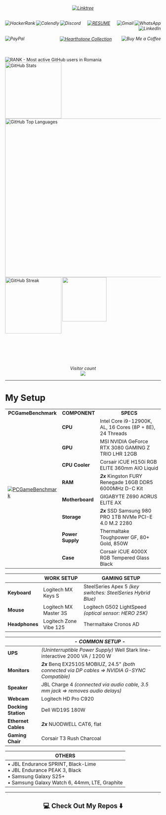 <!-- Username = RomulusMirauta -->

<!-- https://shields.io/badges -->


<!-- First line -->


<h6  align="center">


<a href="https://linktr.ee/romulus_mirauta">
	<img align="center"
		src="https://img.shields.io/badge/linktree-1de9b6?style=for-the-badge&logo=linktree&logoColor=white" 
		alt="Linktree" />
</a>


</h6>


<h6  align="center">


<a href="https://www.hackerrank.com/profile/RomulusMirauta">
	<img align="left"
		src="https://img.shields.io/badge/-Hackerrank-2EC866?style=for-the-badge&logo=HackerRank&logoColor=white" 
		alt="HackerRank" />
</a>


<a href="https://calendly.com/romulus-mirauta/1-hour-meeting">
	<img align="left"
		src="https://img.shields.io/badge/Calendly-%23006BFF.svg?style=for-the-badge&logo=Calendly&logoColor=white"
		alt="Calendly" />
</a>


<a href="https://discord.com/users/171948220111388672">
	<img align="left"
		src="https://img.shields.io/badge/Discord-%235865F2.svg?style=for-the-badge&logo=discord&logoColor=white" 
		alt="Discord" />
</a>


<a href="https://docs.google.com/document/d/1b2vt_GqHarnpi5ee7XQQPeUnvB5h7ksj43ciZZqfpwE/">
	<img align="center"
		src="https://img.shields.io/badge/_RESUME_-CV1?style=for-the-badge&color=silver"
		alt="RESUME" />
</a>


<a href="https://wa.me/40757855838">
	<img align="right"
		src="https://img.shields.io/badge/WhatsApp-25D366?style=for-the-badge&logo=whatsapp&logoColor=white" 
		alt="WhatsApp" />
</a>


<a href="mailto:romulus.mirauta1@gmail.com">
	<img align="right"
		src="https://img.shields.io/badge/Gmail-D14836?style=for-the-badge&logo=gmail&logoColor=white" 
		alt="Gmail" />
</a>


<a href="https://www.linkedin.com/in/romulus-mirauta/">
	<img align="right"
		src="https://img.shields.io/badge/linkedin-%230077B5.svg?style=for-the-badge&logo=linkedin&logoColor=white" 
		alt="LinkedIn" />
</a>


</h6>


<h6  align="center">


<a href="https://www.paypal.com/paypalme/RomulusMirauta">
	<img align="left"
		src="https://img.shields.io/badge/PayPal-00457C?style=for-the-badge&logo=paypal&logoColor=white" 
		alt="PayPal" />
</a>
&nbsp;&nbsp;&nbsp;&nbsp;&nbsp;&nbsp;&nbsp;&nbsp;&nbsp;&nbsp;&nbsp;&nbsp;&nbsp;&nbsp;&nbsp;&nbsp;&nbsp;&nbsp;&nbsp;&nbsp;

<a href="https://hsreplay.net/collection/2/54480468/">
	<img align="center"
		src="https://img.shields.io/badge/Hearthstone%20Collection-%23FA830D.svg?style=for-the-badge&logo=hearthstone-collection&logoColor=white" 
		alt="Hearthstone Collection" />
</a>


<a href="https://buymeacoffee.com/romulusmirauta">
	<img align="right"
		src="https://img.shields.io/badge/Buy%20Me%20a%20Coffee-ffdd00?style=for-the-badge&logo=buy-me-a-coffee&logoColor=black" 
		alt="Buy Me a Coffee" />
</a>


</h6>


<br>


<!-- Additional -->


<!-- Commits -->
<a href="https://user-badge.committers.top/romania/RomulusMirauta">
	<img align="left"
		src="https://user-badge.committers.top/romania/RomulusMirauta.svg" 
		alt="RANK - Most active GitHub users in Romania" />
</a>


<!--

<!-- Contributions
<a href="https://user-badge.committers.top/romania_public/RomulusMirauta">
	<img align="left"
		src="https://user-badge.committers.top/romania_public/RomulusMirauta.svg" 
		alt="RANK - Most active GitHub users in Romania" />
</a>


<!-- All
<a href="https://user-badge.committers.top/romania_private/RomulusMirauta">
	<img align="right"
		src="https://user-badge.committers.top/romania_private/RomulusMirauta.svg" 
		alt="RANK - Most active GitHub users in Romania" />
</a>

-->


<br>


<!-- GitHub Stats -->


<a href="#">
	<img align="left" height=182
		src="https://github-readme-stats.vercel.app/api?username=RomulusMirauta&theme=dark&show_icons=true&hide_border=false&count_private=true&cache_seconds=43200&custom_title=My&nbsp;GitHub&nbsp;Stats&card_width=460"
		alt="GitHub Stats" />
</a>


<a href="https://gh-stats-gen.vercel.app/">
	<img align="right" height=513
		src="https://github-readme-stats.vercel.app/api/top-langs/?username=RomulusMirauta&theme=dark&show_icons=true&hide_border=false&layout=pie&cache_seconds=43200&&langs_count=20&card_width=290"
		alt="GitHub Top Languages" />
</a>



<a href="#">
	<img align="left" height=182
		src="https://github-readme-streak-stats.herokuapp.com/?user=RomulusMirauta&theme=dark&hide_border=false&cache_seconds=43200&card_width=460"
		alt="GitHub Streak" />
</a>


<a href="#">
	<img align="left" height=143
		src="https://github-profile-trophy.vercel.app/?username=RomulusMirauta&theme=darkhub&no-frame=false&title=Repositories,Followers,Commits&column=-1" />
</a>


<br><br><br><br><br><br><br><br><br><br><br><br><br><br><br><br><br><br><br><br><br><br><br><br><br>


<!-- Additional 2 -->


<p align="center">
	<i>Visitor count</i><br>
	<img src="https://profile-counter.glitch.me/RomulusMirauta/count.svg" />
</p>



<hr>


<!-- MY SETUP -->


# My Setup


<table>
  <tr>
    <td align="center"><b>PCGameBenchmark</b></td>
	<td align="center"><b>COMPONENT</b></td>
	<td align="center"><b>SPECS</b></td>
  </tr>
  <tr>
    <td rowspan="8"> 
		<a href="https://www.pcgamebenchmark.com/ratemypc?cpu=intel-core-i9-12900k&memory=32gb&gpu=nvidia-geforce-rtx-3080&platform=windows">
		<img src="https://www.pcgamebenchmark.com/signature/intel-core-i9-12900k/32gb/nvidia-geforce-rtx-3080/twitch.png" 
			alt="PCGameBenchmark" style="width: auto; height: auto; max-width: 100%; max-height: 100%;" />
		</a>
	</td>
    <td align="left"><b>CPU</b></td>
    <td align="left">Intel Core i9-12900K, AL, 16 Cores (8P + 8E), 24 Threads</td>
  </tr>
  <tr>
    <td align="left"><b>GPU</b></td>
    <td align="left">MSI NVIDIA GeForce RTX 3080 GAMING Z TRIO LHR 12GB</td>
  </tr>
  <tr>
	<td align="left"><b>CPU Cooler</b></td>
    <td align="left">Corsair iCUE H150i RGB ELITE 360mm AIO Liquid</td>
  </tr>
  <tr>
	<td align="left"><b>RAM</b></td>
    <td align="left"><b><i>2x</b></i> Kingston FURY Renegade 16GB DDR5 6000MHz D-C Kit</td>
  </tr>
  <tr>
	<td align="left"><b>Motherboard</b></td>
    <td align="left">GIGABYTE Z690 AORUS ELITE AX</td>
  </tr>
  <tr>
	<td align="left"><b>Storage</b></td>
    <td align="left"><b><i>2x</b></i> SSD Samsung 980 PRO 1TB NVMe PCI-E 4.0 M.2 2280</td>
  </tr>
  <tr>
	<td align="left"><b>Power Supply</b></td>
    <td align="left">Thermaltake Toughpower GF, 80+ Gold, 850W</td>
  </tr>
  <tr>
	<td align="left"><b>Case</b></td>
    <td align="left">Corsair iCUE 4000X RGB Tempered Glass Black</td>
  </tr>
</table>



| | **WORK SETUP** | **GAMING SETUP** |
| ----- | --- | --- |
| **Keyboard** | Logitech MX Keys S | SteelSeries Apex 5 *(key switches: SteelSeries Hybrid Blue)* |
| **Mouse** | Logitech MX Master 3S | Logitech G502 LightSpeed *(optical sensor: HERO 25K)* |
| **Headphones** | Logitech Zone Vibe 125 | Thermaltake Cronos AD |



| | ***- COMMON SETUP -*** |
| ----- | --- |
| **UPS** | *(Uninterruptible Power Supply)* Well Stark line-interactive 2000 VA / 1200 W |
| **Monitors** | ***2x*** Benq EX2510S MOBIUZ, 24.5" *(both connected via DP cables => NVIDIA G-SYNC Compatible)* |
| **Speaker** | JBL Charge 4 *(connected via audio cable, 3.5 mm jack => removes audio delays)* |
| **Webcam** | Logitech HD Pro C920 |
| **Docking Station** | Dell WD19S 180W |
| **Ethernet Cables** | ***2x*** NUODWELL CAT6, flat |
| **Gaming Chair** | Corsair T3 Rush Charcoal |



| **OTHERS** |
| ----- |
| • JBL Endurance SPRINT, Black-Lime <br> • JBL Endurance PEAK 3, Black <br> • Samsung Galaxy S25+ <br> • Samsung Galaxy Watch 6, 44mm, LTE, Graphite |



<hr>



<!-- Additional 3 -->


<h2  align="center">💻 Check Out My Repos ⬇️ </h2>





<!-- LEARNING



-->


















